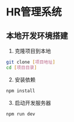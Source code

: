 # HR管理系统

## 本地开发环境搭建

1. 克隆项目到本地
```bash
git clone [项目地址]
cd [项目目录]
```

2. 安装依赖
```bash
npm install
```

3. 启动开发服务器
```bash
npm run dev
```



